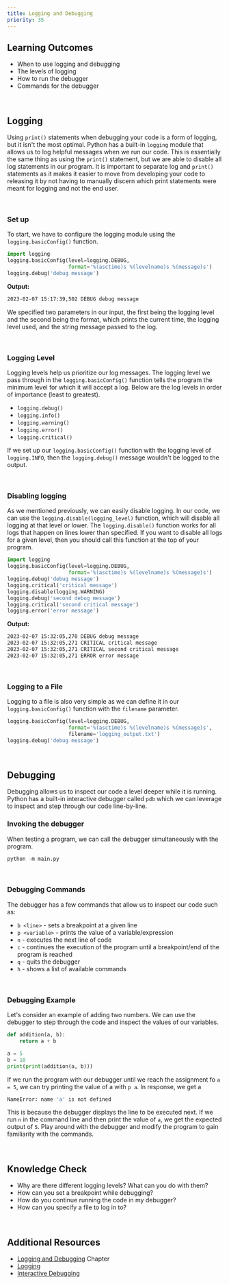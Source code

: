 ```yaml
---
title: Logging and Debugging
priority: 35
---
```


## Learning Outcomes

- When to use logging and debugging
- The levels of logging
- How to run the debugger
- Commands for the debugger

<br>

## Logging

Using `print()` statements when debugging your code is a form of logging, but it isn't the most optimal. Python has a built-in `logging` module that allows us to log helpful messages when we run our code. This is essentially the same thing as using the `print()` statement, but we are able to disable all log statements in our program. It is important to separate log and `print()` statements as it makes it easier to move from developing your code to releasing it by not having to manually discern which print statements were meant for logging and not the end user.

<br>

### Set up

To start, we have to configure the logging module using the `logging.basicConfig()` function.

```py
import logging
logging.basicConfig(level=logging.DEBUG,
                    format='%(asctime)s %(levelname)s %(message)s')
logging.debug('debug message')
```

<b>Output:</b>

```bash
2023-02-07 15:17:39,502 DEBUG debug message
```

We specified two parameters in our input, the first being the logging level and the second being the format, which prints the current time, the logging level used, and the string message passed to the log.

<br>

### Logging Level

Logging levels help us prioritize our log messages. The logging level we pass through in the `logging.basicConfig()` function tells the program the minimum level for which it will accept a log. Below are the log levels in order of importance (least to greatest).

- `logging.debug()`
- `logging.info()`
- `logging.warning()`
- `logging.error()`
- `logging.critical()`

If we set up our `logging.basicConfig()` function with the logging level of `logging.INFO`, then the `logging.debug()` message wouldn't be logged to the output.

<br>

### Disabling logging

As we mentioned previously, we can easily disable logging. In our code, we can use the `logging.disable(logging_level)` function, which will disable all logging at that level or lower. The `logging.disable()` function works for all logs that happen on lines lower than specified. If you want to disable all logs for a given level, then you should call this function at the top of your program.

```py
import logging
logging.basicConfig(level=logging.DEBUG,
                    format='%(asctime)s %(levelname)s %(message)s')
logging.debug('debug message')
logging.critical('critical message')
logging.disable(logging.WARNING)
logging.debug('second debug message')
logging.critical('second critical message')
logging.error('error message')
```

<b>Output:</b>

```bash
2023-02-07 15:32:05,270 DEBUG debug message
2023-02-07 15:32:05,271 CRITICAL critical message
2023-02-07 15:32:05,271 CRITICAL second critical message
2023-02-07 15:32:05,271 ERROR error message
```

<br>

### Logging to a File

Logging to a file is also very simple as we can define it in our `logging.basicConfig()` function with the `filename` parameter.

```py
logging.basicConfig(level=logging.DEBUG,
                    format='%(asctime)s %(levelname)s %(message)s',
                    filename='logging_output.txt')
logging.debug('debug message')

```

<br>

## Debugging

Debugging allows us to inspect our code a level deeper while it is running. Python has a built-in interactive debugger called `pdb` which we can leverage to inspect and step through our code line-by-line.

### Invoking the debugger

When testing a program, we can call the debugger simultaneously with the program.

```py
python -m main.py
```

<br>

### Debugging Commands

The debugger has a few commands that allow us to inspect our code such as:

- `b <line>` - sets a breakpoint at a given line
- `p <variable>` - prints the value of a variable/expression
- `n` - executes the next line of code
- `c` - continues the execution of the program until a breakpoint/end of the program is reached
- `q` - quits the debugger
- `h` - shows a list of available commands

<br>

### Debugging Example

Let's consider an example of adding two numbers. We can use the debugger to step through the code and inspect the values of our variables.

```py
def addition(a, b):
    return a + b

a = 5
b = 10
print(print(addition(a, b)))
```

If we run the program with our debugger until we reach the assignment fo `a = 5`, we can try printing the value of a with `p a`. In response, we get a

```bash
NameError: name 'a' is not defined
```

This is because the debugger displays the line to be executed next. If we run `n` in the command line and then print the value of `a`, we get the expected output of `5`. Play around with the debugger and modify the program to gain familiarity with the commands.

<br>

## Knowledge Check

- Why are there different logging levels? What can you do with them?
- How can you set a breakpoint while debugging?
- How do you continue running the code in my debugger?
- How can you specify a file to log in to?

<br>

## Additional Resources

- [Logging and Debugging](https://automatetheboringstuff.com/2e/chapter11/) Chapter
- [Logging](https://pymotw.com/3/logging/index.html)
- [Interactive Debugging](https://pymotw.com/3/pdb/index.html)
